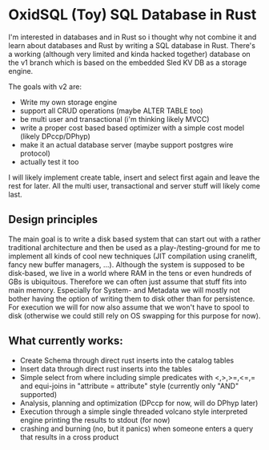 # OxidSQL (Toy) SQL Database in Rust

I'm interested in databases and in Rust so i thought why not combine it and learn about 
databases and Rust by writing a SQL database in Rust. There's a working (although very limited
and kinda hacked together) database on the v1 branch which is based on the embedded 
Sled KV DB as a storage engine.

The goals with v2 are:
- Write my own storage engine
- support all CRUD operations (maybe ALTER TABLE too)
- be multi user and transactional (i'm thinking likely MVCC)
- write a proper cost based based optimizer with a simple cost model (likely DPccp/DPhyp)
- make it an actual database server (maybe support postgres wire protocol)
- actually test it too

I will likely implement create table, insert and select first again and leave the rest for
later. All the multi user, transactional and server stuff will likely come last.

## Design principles
The main goal is to write a disk based system that can start out with a rather traditional 
architecture and then be used as a play-/testing-ground for me to implement all kinds of
cool new techniques (JIT compilation using cranelift, fancy new buffer managers, ...). 
Although the system is supposed to be disk-based, we live in a world
where RAM in the tens or even hundreds of GBs is ubiquitous. Therefore we can often just
assume that stuff fits into main memory. Especially for System- and Metadata we will mostly
not bother having the option of writing them to disk other than for persistence. For execution
we will for now also assume that we won't have to spool to disk (otherwise we could still rely
on OS swapping for this purpose for now).

## What currently works:
 - Create Schema through direct rust inserts into the catalog tables
 - Insert data through direct rust inserts into the tables
 - Simple select from where including simple predicates with <,>,>=,<=,= and 
     equi-joins in "attribute = attribute" style (currently only "AND" supported)
 - Analysis, planning and optimization (DPccp for now, will do DPhyp later)
 - Execution through a simple single threaded 
    volcano style interpreted engine printing the results to stdout (for now)
 - crashing and burning (no, but it panics) when someone enters a query that results in a cross product
